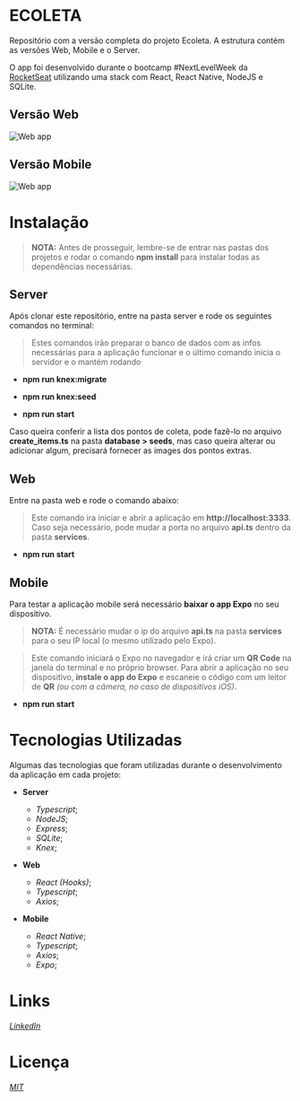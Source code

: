 # ECOLETA
Repositório com a versão completa do projeto Ecoleta. A estrutura contém as versões Web, Mobile e o Server.

O app foi desenvolvido durante o bootcamp #NextLevelWeek da [RocketSeat](https://rocketseat.com.br/) utilizando uma stack com React, React Native, NodeJS e SQLite.

## Versão Web

![Web app](https://i.ibb.co/TbcGnfW/Capturar.png)

## Versão Mobile 

![Web app](https://i.ibb.co/7gs4bTh/Capturar2.png)


# Instalação

> **NOTA:** Antes de prosseguir, lembre-se de entrar nas pastas dos projetos e rodar o comando **npm install** para instalar todas as dependências necessárias.

## Server    

Após clonar este repositório, entre na pasta server e rode os seguintes comandos no terminal:
  
  > Estes comandos irão preparar o banco de dados com as infos necessárias para a aplicação funcionar e o último comando inicia o servidor e o mantém rodando

  - **npm run knex:migrate**
  
  - **npm run knex:seed**
  
  - **npm run start**
  
Caso queira conferir a lista dos pontos de coleta, pode fazê-lo no arquivo **create_items.ts** na pasta **database > seeds**, mas caso queira alterar ou adicionar algum, precisará fornecer as images dos pontos extras.

  
## Web

Entre na pasta web e rode o comando abaixo:
  
  > Este comando ira iniciar e abrir a aplicação em **http://localhost:3333**. Caso seja necessário, pode mudar a porta no arquivo **api.ts** dentro da pasta **services**.
  
  - **npm run start**
  
## Mobile    

Para testar a aplicação mobile será necessário **baixar o app Expo** no seu dispositivo.

   > **NOTA:** É necessário mudar o ip do arquivo **api.ts** na pasta **services** para o seu IP local (o mesmo utilizado pelo Expo).
  
  > Este comando iniciará o Expo no navegador e irá criar um **QR Code** na janela do terminal e no próprio browser. Para abrir a aplicação no seu dispositivo, **instale o app do Expo** e escaneie o código com um leitor de **QR** *(ou com a câmera, no caso de dispositivos iOS)*.
  
  - **npm run start**
  
  
# Tecnologias Utilizadas

Algumas das tecnologias que foram utilizadas durante o desenvolvimento da aplicação em cada projeto:
  
  - **Server**
    - *Typescript*;
    - *NodeJS*;
    - *Express*;
    - *SQLite*;
    - *Knex*;
    
   - **Web**
     - *React (Hooks)*;
     - *Typescript*;
     - *Axios*;
    
   - **Mobile**
     - *React Native*;
     - *Typescript*;
     - *Axios*;
     - *Expo*;
   
# Links

*[LinkedIn](https://www.linkedin.com/in/mrodrigolira/)*

# Licença

*[MIT](https://tldrlegal.com/license/mit-license)*
